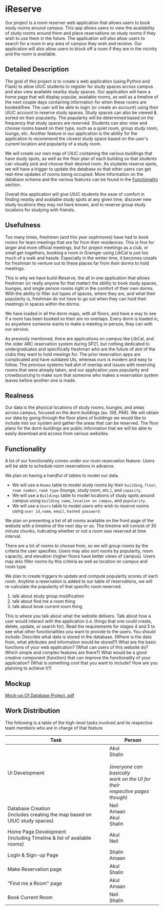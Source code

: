 # iReserve

Our project is a room reserver web application that allows users to book study rooms around campus. This app allows users to view the availability of study rooms around them and place reservations on study rooms if they wish to use them in the future. The application will also allow users to search for a room in any area of campus they wish and receive. Our application will also allow users to block off a room if they are in the vicinity and the room is available. 

## Detailed Description
The goal of this project is to create a web application (using Python and Flask) to allow UIUC students to register for study spaces across campus and also view available nearby study spaces. Our application will have a home page that will display popular, available rooms, as well as a timeline of the next couple days containing information for when these rooms are booked/free. The user will be able to login (or create an account) using their UIUC account to reserve study spaces. Study spaces can also be viewed & sorted on their popularity. The popularity will be determined based on the frequency that study spaces are reserved. Students can also view and choose rooms based on their type, such as a quiet room, group study room, lounge, etc. Another feature in our application is the ability for the application to recommend the closest study space based on the user's current location and popularity of a study room.

We will create our own map of UIUC containing the various buildings that have study spots, as well as the floor plan of each building so that students can visually pick and choose their desired room. As students reserve spots, we will have a trigger to update the database so that other users can get real-time updates of rooms being occupied. More information on the database schema and the various features can be found in the [Functionality](https://github-dev.cs.illinois.edu/sp22-cs411/sp22-cs411-team049-PreQL/blob/main/doc/PROPOSAL.md#functionality) section.

Overall this application will give UIUC students the ease of comfort in finding nearby and available study spots at any given time, discover new study locations they may not have known, and to reserve group study locations for studying with friends.

## Usefulness

Too many times, freshmen (and this year sophmores) have had to book rooms for team meetings that are far from their residences. This is fine for larger and more official meetings, but for project meetings as a club, or small get-togethers, booking a room in Grainger using LibCal is just too much of a walk and hassle. Especially in the winter time, it becomes unsafe for freshman to venture out to these places far from their dorms to hold meetings. 

This is why we have build iReserve, the all in one application that allows freshman (or really anyone for that matter) the ability to book study spaces, lounges, and single person rooms right in the comfort of their own dorms. With the ability to filter out types of spaces, where they are, and what their popularity is, freshman do not have to go out when they can hold their meetings in spaces within the dorms. 

We have loaded in all the dorm maps, with all floors, and have a way to see if a room has been booked so their are no overlaps. Every dorm is loaded in, so anywhere someone wants to make a meeting in-person, they can with our service. 

As previosly mentioned, there are applications on campus like LibCal, and the older ARC reservation system during SP21, but nothing dedicated to undergraduates and specifically freshman who are the future of alot of the clubs they want to hold meeings for. The prior reservation apps are complicated and have outdated UIs, whereas ours is modern and easy to follow. The previous systems had alot of overlap and issues with reserving rooms that were already taken, and our application uses popularity and crowdsourcing to make sure that someone who makes a reservation system leaves before another one is made.  


## Realness

Our data is the physical locations of study rooms, lounges, and areas across campus, focused on the dorm buildings (ex. ISR, PAR). We will obtain our data by going through the floor plans of buildings we would like to include into our system and gather the areas that can be reserved. The floor plans for the dorm buildings are public information that we will be able to easily download and access from various websites.

## Functionality 

A lot of our functionality comes under our room reservation feature. Users will be able to schedule room reservations in advance.

We plan on having a handful of tables to model our data. 
- We will use a `Rooms` table to model study rooms by their `building`, `floor`, `room number`, `room type` (lounge, study room, etc.), and `capacity`.
- We will use a `Buildings` table to model locations of study spots around campus using `building name`, `location on campus`, and `popularity`. 
- We will use a `Users` table to model users who wish to  reserve rooms using `user id`, `name`, `email`, `hashed password`. 

We plan on presenting a list of all rooms available on the front page of the website with a timeline of the next day or so. The timeline will consist of 30 minute chunks, indicating whether or not a room was reserved at time interval. 

There are a lot of rooms to choose from, so we will group rooms by the criteria the user specifies. Users may also sort rooms by popularity, room capacity, and elevation (higher floors have better views of campus). Users may also filter rooms by this criteria as well as location on campus and room type. 

We plan to create triggers to update and compute popularity scores of each room. Anytime a reservation is added to our table of reservations, we will re-calculate the popularity of that specific room reserved. 

1. talk about study group modification
2. talk about find me a room thing
3. talk about book current room thing

This is where you talk about what the website delivers. Talk about how a user would interact with the application (i.e. things that one could create, delete, update, or search for). Read the requirements for stages 4 and 5 to see what other functionalities you want to provide to the users. You should include:
Describe what data is stored in the database. (Where is the data from, what attributes and information would be stored?)
What are the basic functions of your web application? (What can users of this website do? Which simple and complex features are there?)
What would be a good creative component (function) that can improve the functionality of your application? (What is something cool that you want to include? How are you planning to achieve it?)

## Mockup
[Mock-up Of Database Project .pdf](https://github-dev.cs.illinois.edu/sp22-cs411/sp22-cs411-team049-PreQL/files/25/Mock-up.Of.Database.Project.pdf)

## Work Distribution
The following is a table of the high-level tasks involved and its respective team members who are in charge of that feature

| **Task**                                                                    | **Person**                                                                                                  |
|-----------------------------------------------------------------------------|-------------------------------------------------------------------------------------------------------------|
| UI Development                                                              | Akul  <br>Shalin<br><br>_(everyone can basically <br>work on the UI for their <br>respective pages though)_ |
| Database Creation<br>(includes creating the map based on UIUC study spaces) | Neil<br>Amaan<br>Akul<br>Shalin                                                                                               |
| Home Page Development<br>(including Timeline & list of available rooms)     | Akul<br>Neil                                                                                                |
| Login & Sign-up Page                                                        | Shalin<br>Amaan                                                                                             |
| Make Reservation page                                                       | Akul<br>Shalin                                                                                             |
| "Find me a Room" page                                                       | Akul<br>Amaan                                                                                               |
| Book Current Room                                                           | Neil<br>Shalin                                                                                              |
